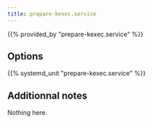 ```yaml
---
title: prepare-kexec.service
---
```


{{% provided_by "prepare-kexec.service" %}}

## Options

{{% systemd_unit "prepare-kexec.service" %}}

## Additionnal notes

Nothing here.
